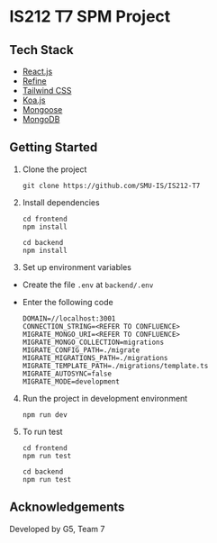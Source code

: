 # IS212 T7 SPM Project

## Tech Stack

- [React.js](https://react.dev)
- [Refine](https://refine.dev)
- [Tailwind CSS](https://tailwindcss.com)
- [Koa.js](https://koajs.com/)
- [Mongoose](https://mongoosejs.com)
- [MongoDB](https://www.mongodb.com)

## Getting Started

1. Clone the project

   ```
   git clone https://github.com/SMU-IS/IS212-T7
   ```

2. Install dependencies

   ```
   cd frontend
   npm install
   ```

   ```
   cd backend
   npm install
   ```

3. Set up environment variables

- Create the file `.env` at `backend/.env`
- Enter the following code

  ```
  DOMAIN=//localhost:3001
  CONNECTION_STRING=<REFER TO CONFLUENCE>
  MIGRATE_MONGO_URI=<REFER TO CONFLUENCE>
  MIGRATE_MONGO_COLLECTION=migrations
  MIGRATE_CONFIG_PATH=./migrate
  MIGRATE_MIGRATIONS_PATH=./migrations
  MIGRATE_TEMPLATE_PATH=./migrations/template.ts
  MIGRATE_AUTOSYNC=false
  MIGRATE_MODE=development
  ```

4. Run the project in development environment

   ```
   npm run dev
   ```

5. To run test

   ```
   cd frontend
   npm run test
   ```

   ```
   cd backend
   npm run test
   ```

## Acknowledgements

Developed by G5, Team 7
